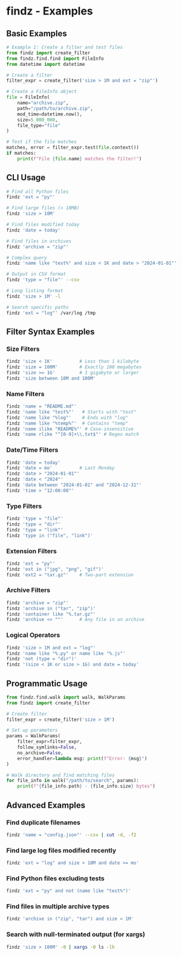 # findz - Examples

## Basic Examples

```python
# Example 1: Create a filter and test files
from findz import create_filter
from findz.find.find import FileInfo
from datetime import datetime

# Create a filter
filter_expr = create_filter('size > 1M and ext = "zip"')

# Create a FileInfo object
file = FileInfo(
    name="archive.zip",
    path="/path/to/archive.zip",
    mod_time=datetime.now(),
    size=5_000_000,
    file_type="file"
)

# Test if the file matches
matches, error = filter_expr.test(file.context())
if matches:
    print(f"File {file.name} matches the filter!")
```

## CLI Usage

```bash
# Find all Python files
findz 'ext = "py"'

# Find large files (> 10MB)
findz 'size > 10M'

# Find files modified today
findz 'date = today'

# Find files in archives
findz 'archive = "zip"'

# Complex query
findz 'name like "test%" and size < 1K and date > "2024-01-01"'

# Output in CSV format
findz 'type = "file"' --csv

# Long listing format
findz 'size > 1M' -l

# Search specific paths
findz 'ext = "log"' /var/log /tmp
```

## Filter Syntax Examples

### Size Filters
```bash
findz 'size < 1K'          # Less than 1 kilobyte
findz 'size = 100M'        # Exactly 100 megabytes
findz 'size >= 1G'         # 1 gigabyte or larger
findz 'size between 10M and 100M'
```

### Name Filters
```bash
findz 'name = "README.md"'
findz 'name like "test%"'   # Starts with "test"
findz 'name like "%log"'    # Ends with "log"
findz 'name like "%temp%"'  # Contains "temp"
findz 'name ilike "README%"' # Case-insensitive
findz 'name rlike "^[0-9]+\\.txt$"' # Regex match
```

### Date/Time Filters
```bash
findz 'date = today'
findz 'date = mo'          # Last Monday
findz 'date > "2024-01-01"'
findz 'date < "2024"'
findz 'date between "2024-01-01" and "2024-12-31"'
findz 'time > "12:00:00"'
```

### Type Filters
```bash
findz 'type = "file"'
findz 'type = "dir"'
findz 'type = "link"'
findz 'type in ("file", "link")'
```

### Extension Filters
```bash
findz 'ext = "py"'
findz 'ext in ("jpg", "png", "gif")'
findz 'ext2 = "tar.gz"'    # Two-part extension
```

### Archive Filters
```bash
findz 'archive = "zip"'
findz 'archive in ("tar", "zip")'
findz 'container like "%.tar.gz"'
findz 'archive <> ""'      # Any file in an archive
```

### Logical Operators
```bash
findz 'size > 1M and ext = "log"'
findz 'name like "%.py" or name like "%.js"'
findz 'not (type = "dir")'
findz '(size < 1K or size > 1G) and date = today'
```

## Programmatic Usage

```python
from findz.find.walk import walk, WalkParams
from findz import create_filter

# Create filter
filter_expr = create_filter('size > 1M')

# Set up parameters
params = WalkParams(
    filter_expr=filter_expr,
    follow_symlinks=False,
    no_archive=False,
    error_handler=lambda msg: print(f"Error: {msg}")
)

# Walk directory and find matching files
for file_info in walk("/path/to/search", params):
    print(f"{file_info.path} - {file_info.size} bytes")
```

## Advanced Examples

### Find duplicate filenames
```bash
findz 'name = "config.json"' --csv | cut -d, -f2
```

### Find large log files modified recently
```bash
findz 'ext = "log" and size > 10M and date >= mo'
```

### Find Python files excluding tests
```bash
findz 'ext = "py" and not (name like "test%")'
```

### Find files in multiple archive types
```bash
findz 'archive in ("zip", "tar") and size < 1M'
```

### Search with null-terminated output (for xargs)
```bash
findz 'size > 100M' -0 | xargs -0 ls -lh
```
